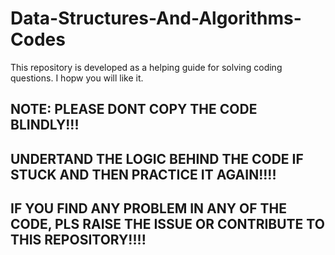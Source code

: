 # Data-Structures-And-Algorithms-Codes

This repository is developed as a helping guide for solving coding questions. I hopw you will like it.
## NOTE: PLEASE DONT COPY THE CODE BLINDLY!!!
## UNDERTAND THE LOGIC BEHIND THE CODE IF STUCK AND THEN PRACTICE IT AGAIN!!!!
## IF YOU FIND ANY PROBLEM IN ANY OF THE CODE, PLS RAISE THE ISSUE OR CONTRIBUTE TO THIS REPOSITORY!!!!
